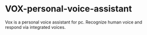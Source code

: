 # VOX-personal-voice-assistant
Vox is a personal voice assistant for pc. Recognize human voice and respond via integrated voices.

